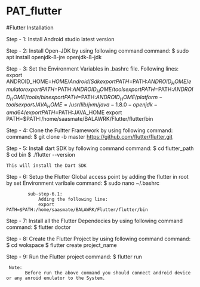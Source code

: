 # PAT_flutter

#Flutter Installation 

Step - 1:
        Install Android studio latest version

Step - 2: 
        Install Open-JDK by using following command
        command:
            $ sudo apt install openjdk-8-jre openjdk-8-jdk

Step - 3: 
        Set the Environment Variables in .bashrc file.
        Following lines:
            export ANDROID_HOME=$HOME/Android/Sdk
            export PATH=$PATH:$ANDROID_HOME/emulator
            export PATH=$PATH:$ANDROID_HOME/tools
            export PATH=$PATH:$ANDROID_HOME/tools/bin
            export PATH=$PATH:$ANDROID_HOME/platform-tools
            export JAVA_HOME=/usr/lib/jvm/java-1.8.0-openjdk-amd64/
            export PATH=$PATH:JAVA_HOME
            export PATH=$PATH:/home/saasmate/BALAWRK/Flutter/flutter/bin
            
Step - 4:
    Clone the Fultter Framework by using following command:
        command:
            $ git clone -b master https://github.com/flutter/flutter.git

Step - 5:
    Install dart SDK by following command
        command:
            $ cd flutter_path
            $ cd bin
            $ ./flutter --version
    
    This will install the Dart SDK

Step - 6: 
    Setup the Flutter Global access point by adding the flutter in root by set Environment varibale
        command:
            $ sudo nano ~/.bashrc
        
            sub-step-6.1: 
                Adding the following line:
                export PATH=$PATH:/home/saasmate/BALAWRK/Flutter/flutter/bin

Step - 7: 
    Install all the Flutter Dependecies by using following command
        command:
            $ flutter doctor

Step - 8: 
    Create the Flutter Project by using following command
        command:
            $ cd wokspace
            $ flutter create project_name

Step - 9:
     Run the Flutter project
        command:
            $ flutter run

     Note:
           Before run the above command you should connect android device or any anroid emulator to the System.

